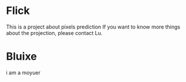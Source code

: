 # Flick
This is a project about pixels prediction
If you want to know more things about the projection, please contact Lu.
# Bluixe
i am a moyuer